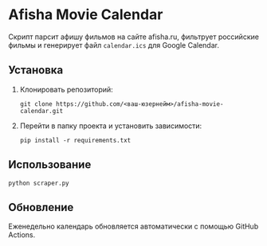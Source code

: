 # Afisha Movie Calendar

Скрипт парсит афишу фильмов на сайте afisha.ru, фильтрует российские фильмы и генерирует файл `calendar.ics` для Google Calendar.

## Установка
1. Клонировать репозиторий:
   ```
   git clone https://github.com/<ваш-юзернейм>/afisha-movie-calendar.git
   ```
2. Перейти в папку проекта и установить зависимости:
   ```
   pip install -r requirements.txt
   ```

## Использование
```
python scraper.py
```

## Обновление
Еженедельно календарь обновляется автоматически с помощью GitHub Actions.

